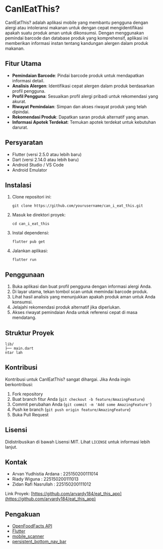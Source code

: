 # CanIEatThis?

CanIEatThis? adalah aplikasi mobile yang membantu pengguna dengan alergi atau intoleransi makanan untuk dengan cepat mengidentifikasi apakah suatu produk aman untuk dikonsumsi. Dengan menggunakan pemindai barcode dan database produk yang komprehensif, aplikasi ini memberikan informasi instan tentang kandungan alergen dalam produk makanan.

## Fitur Utama

- **Pemindaian Barcode**: Pindai barcode produk untuk mendapatkan informasi detail.
- **Analisis Alergen**: Identifikasi cepat alergen dalam produk berdasarkan profil pengguna.
- **Profil Pengguna**: Sesuaikan profil alergi pribadi untuk rekomendasi yang akurat.
- **Riwayat Pemindaian**: Simpan dan akses riwayat produk yang telah dipindai.
- **Rekomendasi Produk**: Dapatkan saran produk alternatif yang aman.
- **Informasi Apotek Terdekat**: Temukan apotek terdekat untuk kebutuhan darurat.

## Persyaratan

- Flutter (versi 2.5.0 atau lebih baru)
- Dart (versi 2.14.0 atau lebih baru)
- Android Studio / VS Code
- Android Emulator

## Instalasi

1. Clone repositori ini:
   ```
   git clone https://github.com/yourusername/can_i_eat_this.git
   ```

2. Masuk ke direktori proyek:
   ```
   cd can_i_eat_this
   ```

3. Instal dependensi:
   ```
   flutter pub get
   ```

4. Jalankan aplikasi:
   ```
   flutter run
   ```

## Penggunaan

1. Buka aplikasi dan buat profil pengguna dengan informasi alergi Anda.
2. Di layar utama, tekan tombol scan untuk memindai barcode produk.
3. Lihat hasil analisis yang menunjukkan apakah produk aman untuk Anda konsumsi.
4. Jelajahi rekomendasi produk alternatif jika diperlukan.
5. Akses riwayat pemindaian Anda untuk referensi cepat di masa mendatang.

## Struktur Proyek

```
lib/
├── main.dart
ntar lah
```

## Kontribusi

Kontribusi untuk CanIEatThis? sangat dihargai. Jika Anda ingin berkontribusi:

1. Fork repository
2. Buat branch fitur Anda (`git checkout -b feature/AmazingFeature`)
3. Commit perubahan Anda (`git commit -m 'Add some AmazingFeature'`)
4. Push ke branch (`git push origin feature/AmazingFeature`)
5. Buka Pull Request

## Lisensi

Didistribusikan di bawah Lisensi MIT. Lihat `LICENSE` untuk informasi lebih lanjut.

## Kontak
- Arvan Yudhistia Ardana : 225150200111014
- Riady Wiguna : 225150200111013
- Zidan Rafi Nasrullah : 225150200111012


Link Proyek: [https://github.com/arvardy184/eat_this_app](https://github.com/arvardy184/eat_this_app)

## Pengakuan

- [OpenFoodFacts API](https://world.openfoodfacts.org/data)
- [Flutter](https://flutter.dev)
- [mobile_scanner](https://pub.dev/packages/mobile_scanner)
- [persistent_bottom_nav_bar](https://pub.dev/packages/persistent_bottom_nav_bar)

